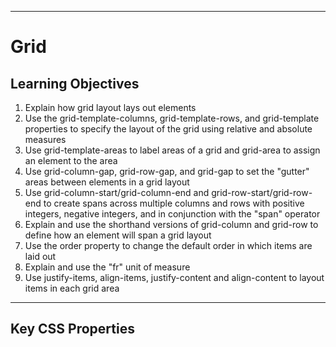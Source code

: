 ___
# Grid
## Learning Objectives
1. Explain how grid layout lays out elements
2. Use the grid-template-columns, grid-template-rows, and grid-template properties to specify the layout of the grid using relative and absolute measures
3. Use grid-template-areas to label areas of a grid and grid-area to assign an element to the area
4. Use grid-column-gap, grid-row-gap, and grid-gap to set the "gutter" areas between elements in a grid layout
5. Use grid-column-start/grid-column-end and grid-row-start/grid-row-end to create spans across multiple columns and rows with positive integers, negative integers, and in conjunction with the "span" operator
6. Explain and use the shorthand versions of grid-column and grid-row to define how an element will span a grid layout
7. Use the order property to change the default order in which items are laid out
8. Explain and use the "fr" unit of measure
9. Use justify-items, align-items, justify-content and align-content to layout items in each grid area
___
## Key CSS Properties
